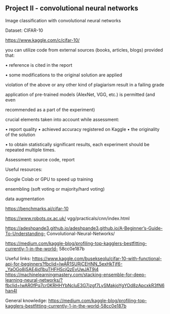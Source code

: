## Project II - convolutional neural networks

Image classification with convolutional neural networks


Dataset: CIFAR-10

https://www.kaggle.com/c/cifar-10/



you can utilize code from external sources (books, articles, blogs) provided that: 

• reference is cited in the report

• some modifications to the original solution are applied

violation of the above or any other kind of plagiarism result in a failing grade

application of pre-trained models (AlexNet, VGG, etc.) is permitted (and even

recommended as a part of the experiment)

crucial elements taken into account while assessment:

• report quality
• achieved accuracy registered on Kaggle
• the originality of the solution




• to obtain statistically significant results, each experiment should be repeated multiple times.

Assessment: source code, report





Useful resources:

Google Colab or GPU to speed up training

ensembling (soft voting or majority/hard voting)

data augmentation

https://benchmarks.ai/cifar-10

https://www.robots.ox.ac.uk/ vgg/practicals/cnn/index.html

https://adeshpande3.github.io/adeshpande3.github.io/A-Beginner’s-Guide-To-Understanding- Convolutional-Neural-Networks/

https://medium.com/kaggle-blog/profiling-top-kagglers-bestfitting-currently-1-in-the-world- 58cc0e187b

Useful links:
https://www.kaggle.com/busekseolu/cifar-10-with-functional-api-for-beginners?fbclid=IwAR1SURjCEHNN_5exHkTjf6-_YaOGo8jSAE4id1buTHFHScjQzEvUwJAT9j4
https://machinelearningmastery.com/stacking-ensemble-for-deep-learning-neural-networks/?fbclid=IwAR0fPq7cr0KRHHYbNcluE3G7jzgf7LySMakjoYgYOd8zApcxkR3fN6han4I

General knowledge:
https://medium.com/kaggle-blog/profiling-top-kagglers-bestfitting-currently-1-in-the-world-58cc0e187b
